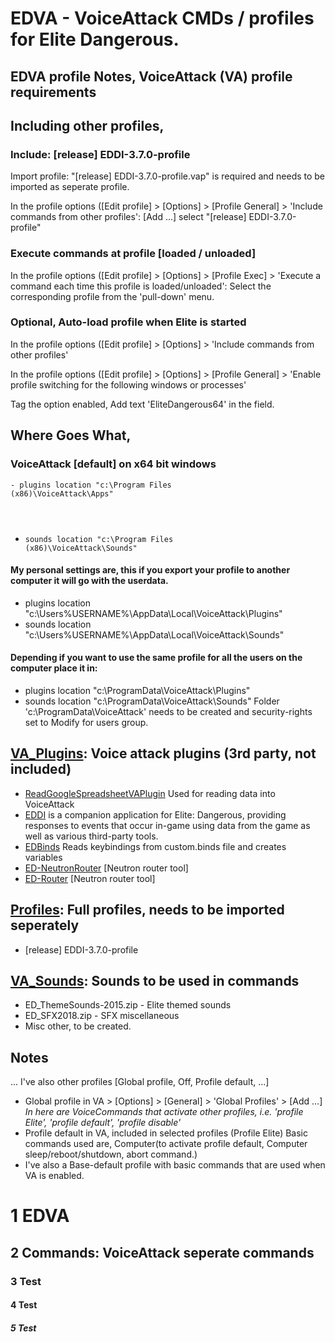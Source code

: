 # EDVA - VoiceAttack CMDs / profiles for Elite Dangerous.

## EDVA profile Notes, VoiceAttack (VA) profile requirements
## Including other profiles,
### Include: [release] EDDI-3.7.0-profile
Import profile: "[release] EDDI-3.7.0-profile.vap" is required and needs to be imported as seperate profile.

In the profile options ([Edit profile] > [Options] > [Profile General] > 'Include commands from other profiles': [Add ...] select "[release] EDDI-3.7.0-profile"

### Execute commands at profile [loaded / unloaded]
In the profile options ([Edit profile] > [Options] > [Profile Exec] > 'Execute a command each time this profile is loaded/unloaded': Select the corresponding profile from the 'pull-down' menu.
### Optional, Auto-load profile when Elite is started
In the profile options ([Edit profile] > [Options] > 'Include commands from other profiles'

In the profile options ([Edit profile] > [Options] > [Profile General] > 'Enable profile switching for the following windows or processes'

Tag the option enabled, Add text 'EliteDangerous64' in the field.

## Where Goes What, 
### VoiceAttack [default] on x64 bit windows
<code>- plugins location "c:\Program Files (x86)\VoiceAttack\Apps"
- sounds location "c:\Program Files (x86)\VoiceAttack\Sounds"</code>
#### My personal settings are, this if you export your profile to another computer it will go with the userdata.
- plugins location "c:\Users\%USERNAME%\AppData\Local\VoiceAttack\Plugins"
- sounds location "c:\Users\%USERNAME%\AppData\Local\VoiceAttack\Sounds"
#### Depending if you want to use the same profile for all the users on the computer place it in:
- plugins location "c:\ProgramData\VoiceAttack\Plugins"
- sounds location "c:\ProgramData\VoiceAttack\Sounds"
Folder 'c:\ProgramData\VoiceAttack' needs to be created and security-rights set to Modify for users group.

## [VA_Plugins](VA_Plugins): Voice attack plugins (3rd party, not included)
- [ReadGoogleSpreadsheetVAPlugin](https://github.com/trowgundam/ReadGoogleSpreadsheetVAPlugin) Used for reading data into VoiceAttack
- [EDDI](https://github.com/EDCD/EDDI) is a companion application for Elite: Dangerous, providing responses to events that occur in-game using data from the game as well as various third-party tools.
- [EDBinds](https://forum.voiceattack.com/smf/index.php?topic=564.0) Reads keybindings from custom.binds file and creates variables
- [ED-NeutronRouter](https://github.com/sc-pulgan/ED-NeutronRouter) [Neutron router tool]
- [ED-Router](https://github.com/chriszero/ED-Router) [Neutron router tool]

## [Profiles](Profiles): Full profiles, needs to be imported seperately
- [release] EDDI-3.7.0-profile 

## [VA_Sounds](VA_Sounds): Sounds to be used in commands
- ED_ThemeSounds-2015.zip - Elite themed sounds
- ED_SFX2018.zip - SFX miscellaneous 
- Misc other, to be created.

## Notes
...
I've also other profiles [Global profile, Off, Profile default, ...]
- Global profile in VA > [Options] > [General] > 'Global Profiles' > [Add ...]
*In here are VoiceCommands that activate other profiles, i.e. 'profile Elite', 'profile default', 'profile disable'*
- Profile default in VA, included in selected profiles (Profile Elite)
Basic commands used are, Computer(to activate profile default, Computer sleep/reboot/shutdown, abort command.)
- I've also a Base-default profile with basic commands that are used when VA is enabled.


# 1 EDVA
## 2 Commands: VoiceAttack seperate commands
### 3 Test
#### 4 Test
##### 5 Test
